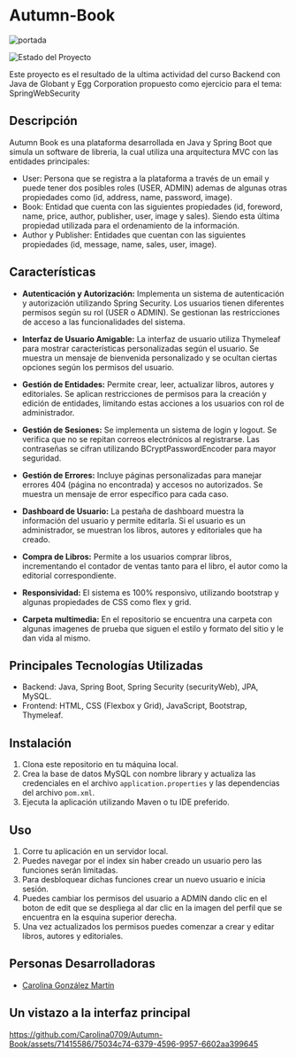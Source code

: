 # Autumn-Book

![portada](https://github.com/Carolina0709/Autumn-Book/assets/71415586/314c80bb-cd84-49c5-8163-493c2ab22c3c)

![Estado del Proyecto](https://img.shields.io/badge/Estado-Terminado-brightgreen)

Este proyecto es el resultado de la ultima actividad del curso Backend con Java de Globant y Egg Corporation propuesto como ejercicio para el tema: SpringWebSecurity


## Descripción

Autumn Book es una plataforma desarrollada en Java y Spring Boot que simula un software de libreria, la cual utiliza una arquitectura MVC con las entidades principales: 

- User: Persona que se registra a la plataforma a través de un email y puede tener dos posibles roles (USER, ADMIN) ademas de algunas otras propiedades como (id, address, name, password, image). 
- Book: Entidad que cuenta con las siguientes propiedades (id, foreword, name, price, author, publisher, user, image y sales). Siendo esta última propiedad utilizada para el ordenamiento de la información. 
- Author y Publisher:  Entidades que cuentan con las siguientes propiedades (id, message, name, sales, user, image). 


## Características

- **Autenticación y Autorización:** Implementa un sistema de autenticación y autorización utilizando Spring Security. Los usuarios tienen diferentes permisos según su rol (USER o ADMIN). Se gestionan las restricciones de acceso a las funcionalidades del sistema.

- **Interfaz de Usuario Amigable:** La interfaz de usuario utiliza Thymeleaf para mostrar características personalizadas según el usuario. Se muestra un mensaje de bienvenida personalizado y se ocultan ciertas opciones según los permisos del usuario.

- **Gestión de Entidades:** Permite crear, leer, actualizar libros, autores y editoriales. Se aplican restricciones de permisos para la creación y edición de entidades, limitando estas acciones a los usuarios con rol de administrador.

- **Gestión de Sesiones:** Se implementa un sistema de login y logout. Se verifica que no se repitan correos electrónicos al registrarse. Las contraseñas se cifran utilizando BCryptPasswordEncoder para mayor seguridad.

- **Gestión de Errores:** Incluye páginas personalizadas para manejar errores 404 (página no encontrada) y accesos no autorizados. Se muestra un mensaje de error específico para cada caso.

- **Dashboard de Usuario:** La pestaña de dashboard muestra la información del usuario y permite editarla. Si el usuario es un administrador, se muestran los libros, autores y editoriales que ha creado.

- **Compra de Libros:** Permite a los usuarios comprar libros, incrementando el contador de ventas tanto para el libro, el autor como la editorial correspondiente.

- **Responsividad:** El sistema es 100% responsivo, utilizando bootstrap y algunas propiedades de CSS como flex y grid.

- **Carpeta multimedia:** En el repositorio se encuentra una carpeta con algunas imagenes de prueba que siguen el estilo y formato del sitio y le dan vida al mismo. 


## Principales Tecnologías Utilizadas

- Backend: Java, Spring Boot, Spring Security (securityWeb), JPA, MySQL.
- Frontend: HTML, CSS (Flexbox y Grid), JavaScript, Bootstrap, Thymeleaf.

## Instalación

1. Clona este repositorio en tu máquina local.
2. Crea la base de datos MySQL con nombre library y actualiza las credenciales en el archivo `application.properties` y las dependencias del archivo  `pom.xml`.
3. Ejecuta la aplicación utilizando Maven o tu IDE preferido.

## Uso

1. Corre tu aplicación en un servidor local.
2. Puedes navegar por el index sin haber creado un usuario pero las funciones serán limitadas.
3. Para desbloquear dichas funciones crear un nuevo usuario e inicia sesión.
4. Puedes cambiar los permisos del usuario a ADMIN dando clic en el boton de edit que se despliega al dar clic en la imagen del perfil que se encuentra en la esquina superior derecha.
5. Una vez actualizados los permisos puedes comenzar a crear y editar libros, autores y editoriales. 

## Personas Desarrolladoras

- [Carolina González Martín](https://github.com/Carolina0709)

## Un vistazo a la interfaz principal

https://github.com/Carolina0709/Autumn-Book/assets/71415586/75034c74-6379-4596-9957-6602aa399645





